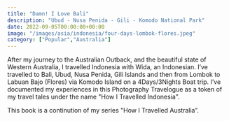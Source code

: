 ```yaml
---
title: "Damn! I Love Bali"
description: "Ubud - Nusa Penida - Gili - Komodo National Park"
date: 2022-09-05T00:00:00+00:00
image: "/images/asia/indonesia/four-days-lombok-flores.jpeg"
category: ["Popular","Australia"]
---
```

After my journey to the Australian Outback, and the beautiful state of Western Australia, I travelled Indonesia with Wida, an Indonesian. I’ve travelled to Bali, Ubud, Nusa Penida, Gili Islands and then from Lombok to Labuan Bajo (Flores) via Komodo Island on a 4Days/3Nights Boat trip. I’ve documented my experiences in this Photography Travelogue as a token of my travel tales under the name "How I Travelled Indonesia".

This book is a continution of my series "How I Travelled Australia”.